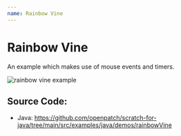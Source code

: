 ```yaml
---
name: Rainbow Vine
---
```


# Rainbow Vine

An example which makes use of mouse events and timers.

![rainbow vine example](/assets/rainbow_vine.gif)

## Source Code:

- Java: https://github.com/openpatch/scratch-for-java/tree/main/src/examples/java/demos/rainbowVine
